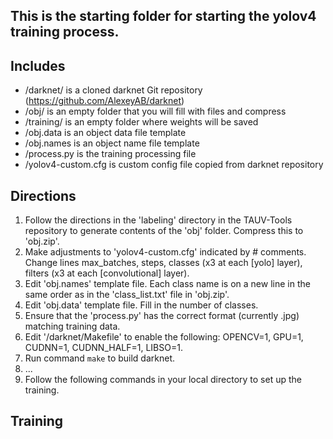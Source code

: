 ## This is the starting folder for starting the yolov4 training process. 

## Includes
- /darknet/ is a cloned darknet Git repository (https://github.com/AlexeyAB/darknet)
- /obj/ is an empty folder that you will fill with files and compress
- /training/ is an empty folder where weights will be saved
- /obj.data is an object data file template
- /obj.names is an object name file template
- /process.py is the training processing file
- /yolov4-custom.cfg is custom config file copied from darknet repository

## Directions
1. Follow the directions in the 'labeling' directory in the TAUV-Tools repository to generate contents of the 'obj' folder. Compress this to 'obj.zip'. 
2. Make adjustments to 'yolov4-custom.cfg' indicated by # comments. Change lines max_batches, steps, classes (x3 at each [yolo] layer), filters (x3 at each [convolutional] layer).
3. Edit 'obj.names' template file. Each class name is on a new line in the same order as in the 'class_list.txt' file in 'obj.zip'.  
4. Edit 'obj.data' template file. Fill in the number of classes.
5. Ensure that the 'process.py' has the correct format (currently .jpg) matching training data. 
6. Edit '/darknet/Makefile' to enable the following: OPENCV=1, GPU=1, CUDNN=1, CUDNN_HALF=1, LIBSO=1.
7. Run command ```make``` to build darknet. 
8. ...
9. Follow the following commands in your local directory to set up the training. 

## Training 


